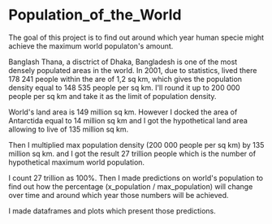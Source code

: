 # Population_of_the_World

The goal of this project is to find out around which year human specie might achieve the maximum world populaton's amount.

Banglash Thana, a disctrict of Dhaka, Bangladesh is one of the most densely populated areas in the world.
In 2001, due to statistics, lived there 178 241 people within the are of 1,2 sq km,
which gives the population density equal to 148 535 people per sq km.
I'll round it up to 200 000 people per sq km and take it as the limit of population density.

World's land area is 149 million sq km.
However I docked the area of Antarctida equal to 14 million sq km and
I got the hypothetical land area allowing to live of 135 million sq km.

Then I multiplied max population density (200 000 people per sq km) by 135 million sq km.
and I got the result 27 trillion people which is the number of hypothetical maximum world population.

I count 27 trillion as 100%.
Then I made predictions on world's population to find out how the percentage (x_population / max_population) will change over time
and around which year those numbers will be achieved.

I made dataframes and plots which present those predictions.
